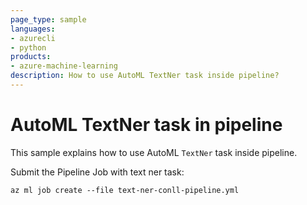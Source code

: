 ```yaml
---
page_type: sample
languages:
- azurecli
- python
products:
- azure-machine-learning
description: How to use AutoML TextNer task inside pipeline?
---
```


# AutoML TextNer task in pipeline

This sample explains how to use AutoML `TextNer` task inside pipeline.

Submit the Pipeline Job with text ner task:
```
az ml job create --file text-ner-conll-pipeline.yml
```
